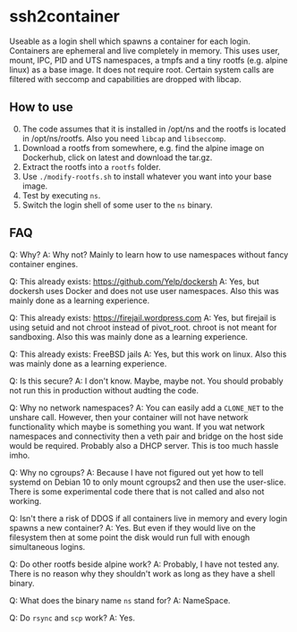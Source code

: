 ssh2container
=============

Useable as a login shell which spawns a container for each login. Containers are ephemeral and live completely in memory.
This uses user, mount, IPC, PID and UTS namespaces, a tmpfs and a tiny rootfs (e.g. alpine linux) as a base image. It does not require root.
Certain system calls are filtered with seccomp and capabilities are dropped with libcap.

How to use
----------

0. The code assumes that it is installed in /opt/ns and the rootfs is located in /opt/ns/rootfs. Also you need `libcap` and `libseccomp`.
1. Download a rootfs from somewhere, e.g. find the alpine image on Dockerhub, click on latest and download the tar.gz.
2. Extract the rootfs into a `rootfs` folder.
3. Use `./modify-rootfs.sh` to install whatever you want into your base image.
4. Test by executing `ns`.
5. Switch the login shell of some user to the `ns` binary.


FAQ
---

Q: Why?
A: Why not? Mainly to learn how to use namespaces without fancy container engines.

Q: This already exists: https://github.com/Yelp/dockersh
A: Yes, but dockersh uses Docker and does not use user namespaces. Also this was mainly done as a learning experience.

Q: This already exists: https://firejail.wordpress.com
A: Yes, but firejail is using setuid and not chroot instead of pivot\_root. chroot is not meant for sandboxing. Also this was mainly done as a learning experience.

Q: This already exists: FreeBSD jails
A: Yes, but this work on linux. Also this was mainly done as a learning experience.

Q: Is this secure?
A: I don't know. Maybe, maybe not. You should probably not run this in production without audting the code.

Q: Why no network namespaces?
A: You can easily add a `CLONE_NET` to the unshare call. However, then your container will not have network functionality which maybe is something you want. If you wat network namespaces and connectivity then a veth pair and bridge on the host side would be required. Probably also a DHCP server. This is too much hassle imho.

Q: Why no cgroups?
A: Because I have not figured out yet how to tell systemd on Debian 10 to only mount cgroups2 and then use the user-slice. There is some experimental code there that is not called and also not working.

Q: Isn't there a risk of DDOS if all containers live in memory and every login spawns a new container?
A: Yes. But even if they would live on the filesystem then at some point the disk would run full with enough simultaneous logins.

Q: Do other rootfs beside alpine work?
A: Probably, I have not tested any. There is no reason why they shouldn't work as long as they have a shell binary.

Q: What does the binary name `ns` stand for?
A: NameSpace.

Q: Do `rsync` and `scp` work?
A: Yes.

